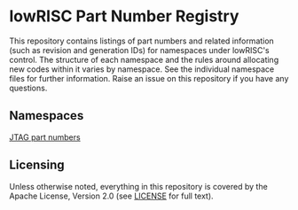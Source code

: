 # lowRISC Part Number Registry

This repository contains listings of part numbers and related information (such
as revision and generation IDs) for namespaces under lowRISC's control. The
structure of each namespace and the rules around allocating new codes within it
varies by namespace.  See the individual namespace files for further
information.  Raise an issue on this repository if you have any questions.

## Namespaces

[JTAG part numbers](jtag_partno.md)

## Licensing

Unless otherwise noted, everything in this repository is covered by the Apache
License, Version 2.0 (see [LICENSE](LICENSE) for full text).

